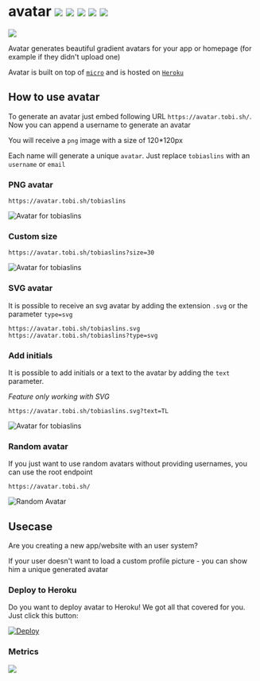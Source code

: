 # avatar ![](https://avatar.tobi.sh/avatar?size=20) ![](https://avatar.tobi.sh/1?size=20) ![](https://avatar.tobi.sh/github?size=20) ![](https://avatar.tobi.sh/love?size=20) ![](https://avatar.tobi.sh/node?size=20)
![](https://metriks.herokuapp.com/count)

Avatar generates beautiful gradient avatars for your app or homepage (for example if they didn't upload one)

Avatar is built on top of [`micro`](https://github.com/zeit/micro) and is hosted on [`Heroku`](https://heroku.com)

## How to use avatar

To generate an avatar just embed following URL `https://avatar.tobi.sh/`. Now you can append a username to generate an avatar

You will receive a `png` image with a size of 120*120px

Each name will generate a unique `avatar`. Just replace `tobiaslins` with an `username` or `email`

### PNG avatar
```
https://avatar.tobi.sh/tobiaslins
```

![Avatar for tobiaslins](https://avatar.tobi.sh/tobiaslins)

### Custom size

```
https://avatar.tobi.sh/tobiaslins?size=30
```

![Avatar for tobiaslins](https://avatar.tobi.sh/tobiaslins?size=30)

### SVG avatar
It is possible to receive an svg avatar by adding the extension `.svg` or the parameter `type=svg`

```
https://avatar.tobi.sh/tobiaslins.svg
https://avatar.tobi.sh/tobiaslins?type=svg
```

### Add initials
It is possible to add initials or a text to the avatar by adding the `text` parameter.

*Feature only working with SVG*

```
https://avatar.tobi.sh/tobiaslins.svg?text=TL
```
![Avatar for tobiaslins](https://avatar.tobi.sh/tobiaslins.svg?text=TL)

### Random avatar
If you just want to use random avatars without providing usernames, you can use the root endpoint

```
https://avatar.tobi.sh/
```
![Random Avatar](https://avatar.tobi.sh?size=50)

## Usecase
Are you creating a new app/website with an user system?

If your user doesn't want to load a custom profile picture - you can show him a unique generated avatar

### Deploy to Heroku
Do you want to deploy avatar to Heroku!
We got all that covered for you.
Just click this button:

[![Deploy](https://www.herokucdn.com/deploy/button.svg)](https://heroku.com/deploy?template=https://github.com/tobiaslins/avatar)

### Metrics

![](https://metriks.herokuapp.com/graph)
